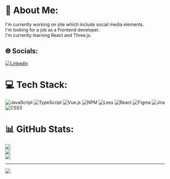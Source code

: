 # 💫 About Me:
I'm currently working on site which include social media elements.<br>I'm looking for a job as a Frontend developer. <br>I'm currently learning React and Three.js.


## 🌐 Socials:
[![LinkedIn](https://img.shields.io/badge/LinkedIn-%230077B5.svg?logo=linkedin&logoColor=white)](https://linkedin.com/in/https://www.linkedin.com/in/iaroslava-slobodean-7a8483217/) 

# 💻 Tech Stack:
![JavaScript](https://img.shields.io/badge/javascript-%23323330.svg?style=for-the-badge&logo=javascript&logoColor=%23F7DF1E) ![TypeScript](https://img.shields.io/badge/typescript-%23007ACC.svg?style=for-the-badge&logo=typescript&logoColor=white) ![Vue.js](https://img.shields.io/badge/vuejs-%2335495e.svg?style=for-the-badge&logo=vuedotjs&logoColor=%234FC08D) ![NPM](https://img.shields.io/badge/NPM-%23000000.svg?style=for-the-badge&logo=npm&logoColor=white) ![Less](https://img.shields.io/badge/less-2B4C80?style=for-the-badge&logo=less&logoColor=white) ![React](https://img.shields.io/badge/react-%2320232a.svg?style=for-the-badge&logo=react&logoColor=%2361DAFB) 	![Figma](https://img.shields.io/badge/figma-%23F24E1E.svg?style=for-the-badge&logo=figma&logoColor=white) ![Jira](https://img.shields.io/badge/jira-%230A0FFF.svg?style=for-the-badge&logo=jira&logoColor=white) ![CSS3](https://img.shields.io/badge/css3-%231572B6.svg?style=for-the-badge&logo=css3&logoColor=white)
# 📊 GitHub Stats:
![](https://github-readme-stats.vercel.app/api?username=yaroslavas2001&theme=default&hide_border=false&include_all_commits=true&count_private=true)<br/>
![](https://github-readme-streak-stats.herokuapp.com/?user=yaroslavas2001&theme=default&hide_border=false)<br/>
![](https://github-readme-stats.vercel.app/api/top-langs/?username=yaroslavas2001&theme=default&hide_border=false&include_all_commits=true&count_private=true&layout=compact)

---
[![](https://visitcount.itsvg.in/api?id=yaroslavas2001&icon=0&color=12)](https://visitcount.itsvg.in)

<!-- Proudly created with GPRM ( https://gprm.itsvg.in ) -->
